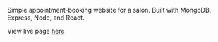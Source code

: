 Simple appointment-booking website for a salon. Built with MongoDB, Express, Node, and React.

View live page [here](https://allistairyu.github.io/22-Salon)
